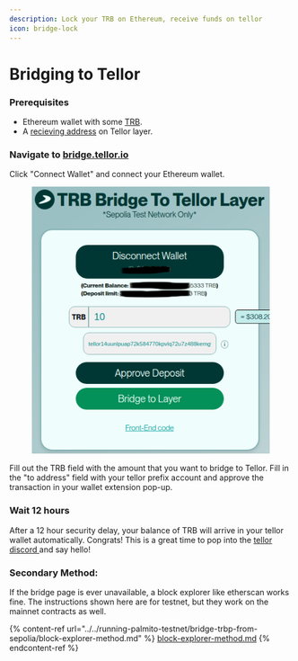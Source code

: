 ```yaml
---
description: Lock your TRB on Ethereum, receive funds on tellor
icon: bridge-lock
---
```


# Bridging to Tellor

### Prerequisites

* &#x20;Ethereum wallet with some [TRB](https://etherscan.io/token/0x88df592f8eb5d7bd38bfef7deb0fbc02cf3778a0?a=0x8cfc184c877154a8f9ffe0fe75649dbe5e2dbebf).
* A [recieving address](../manage-accounts.md) on Tellor layer.

### Navigate to [bridge.tellor.io](https://bridge.tellor.io/)

Click "Connect Wallet" and connect your Ethereum wallet.

<figure><img src="../../.gitbook/assets/Screenshot From 2025-05-02 11-57-51.png" alt=""><figcaption></figcaption></figure>

Fill out the TRB field with the amount that you want to bridge to Tellor. Fill in the "to address" field with your tellor prefix account and approve the transaction in your wallet extension pop-up.

### Wait 12 hours

After a 12 hour security delay, your balance of TRB will arrive in your tellor wallet automatically. Congrats! This is a great time to pop into the [tellor discord ](https://discord.gg/tellor)and say hello!

### Secondary Method:

If the bridge page is ever unavailable, a block explorer like etherscan works fine. The instructions shown here are for testnet, but they work on the mainnet contracts as well.

{% content-ref url="../../running-palmito-testnet/bridge-trbp-from-sepolia/block-explorer-method.md" %}
[block-explorer-method.md](../../running-palmito-testnet/bridge-trbp-from-sepolia/block-explorer-method.md)
{% endcontent-ref %}

